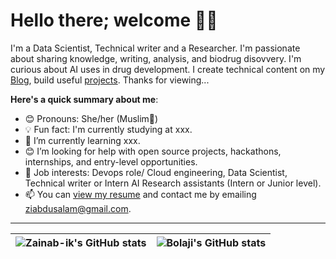 # Hello there; welcome 👋🏾

I'm a Data Scientist, Technical writer and a Researcher. I'm passionate about sharing knowledge, writing, analysis, and biodrug disovvery. I'm curious about AI uses in drug development. I create technical content on my [Blog](https://hashnode.com/@Zainabik), build useful [projects](https://github.com/Zainab-ik). Thanks for viewing...

**Here's a quick summary about me**:

- 😊 Pronouns: She/her (Muslim🧕)
- 💡 Fun fact: I'm currently studying at xxx.
- 🌱 I’m currently learning xxx.
- 😊 I’m looking for help with open source projects, hackathons, internships, and entry-level opportunities.
- 💼 Job interests: Devops role/ Cloud engineering, Data Scientist, Technical writer or Intern AI Research assistants (Intern or Junior level).
- 📫 You can [view my resume](#) and contact me by emailing ziabdusalam@gmail.com.

---

| <img align="center" src="https://github-readme-stats.vercel.app/api?username=Zainab-ik&show_icons=true&include_all_commits=true&hide_border=true" alt="Zainab-ik's GitHub stats" /> | <img align="center" src="https://github-readme-stats.vercel.app/api/top-langs/?username=Zainab-ik&langs_count=8&layout=compact&hide_border=true" alt="Bolaji's GitHub stats" /> |
| ------------- | ------------- |
